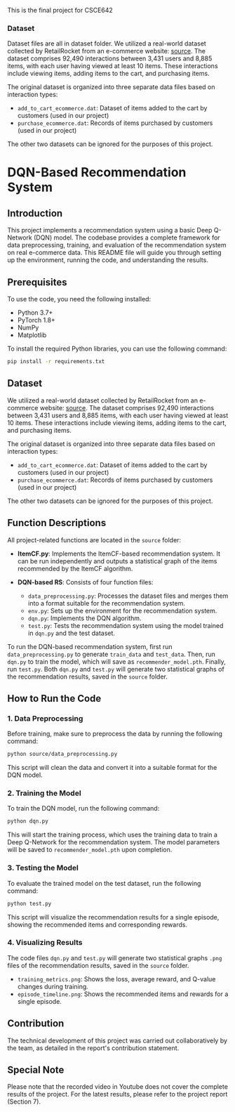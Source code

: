 This is the final project for CSCE642
### Dataset
Dataset files are all in dataset folder. We utilized a real-world dataset collected by RetailRocket from an e-commerce website: [source](https://github.com/caserec/Datasets-for-Recommender-Systems/blob/master/Processed%20Datasets/RetailrocketEcommerce). The dataset comprises 92,490 interactions between 3,431 users and 8,885 items, with each user having viewed at least 10 items. These interactions include viewing items, adding items to the cart, and purchasing items.

The original dataset is organized into three separate data files based on interaction types:

- `add_to_cart_ecommerce.dat`: Dataset of items added to the cart by customers (used in our project)
- `purchase_ecommerce.dat`: Records of items purchased by customers (used in our project)

The other two datasets can be ignored for the purposes of this project.

# DQN-Based Recommendation System

## Introduction
This project implements a recommendation system using a basic Deep Q-Network (DQN) model. The codebase provides a complete framework for data preprocessing, training, and evaluation of the recommendation system on real e-commerce data. This README file will guide you through setting up the environment, running the code, and understanding the results.

## Prerequisites

To use the code, you need the following installed:

- Python 3.7+
- PyTorch 1.8+
- NumPy
- Matplotlib

To install the required Python libraries, you can use the following command:

```sh
pip install -r requirements.txt
```

## Dataset

We utilized a real-world dataset collected by RetailRocket from an e-commerce website: [source](https://github.com/caserec/Datasets-for-Recommender-Systems/blob/master/Processed%20Datasets/RetailrocketEcommerce). The dataset comprises 92,490 interactions between 3,431 users and 8,885 items, with each user having viewed at least 10 items. These interactions include viewing items, adding items to the cart, and purchasing items.

The original dataset is organized into three separate data files based on interaction types:

- `add_to_cart_ecommerce.dat`: Dataset of items added to the cart by customers (used in our project)
- `purchase_ecommerce.dat`: Records of items purchased by customers (used in our project)

The other two datasets can be ignored for the purposes of this project.

## Function Descriptions

All project-related functions are located in the `source` folder:

- **ItemCF.py**: Implements the ItemCF-based recommendation system. It can be run independently and outputs a statistical graph of the items recommended by the ItemCF algorithm.

- **DQN-based RS**: Consists of four function files:
  - `data_preprocessing.py`: Processes the dataset files and merges them into a format suitable for the recommendation system.
  - `env.py`: Sets up the environment for the recommendation system.
  - `dqn.py`: Implements the DQN algorithm.
  - `test.py`: Tests the recommendation system using the model trained in `dqn.py` and the test dataset.

To run the DQN-based recommendation system, first run `data_preprocessing.py` to generate `train_data` and `test_data`. Then, run `dqn.py` to train the model, which will save as `recommender_model.pth`. Finally, run `test.py`. Both `dqn.py` and `test.py` will generate two statistical graphs of the recommendation results, saved in the `source` folder.

## How to Run the Code

### 1. Data Preprocessing

Before training, make sure to preprocess the data by running the following command:

```sh
python source/data_preprocessing.py
```

This script will clean the data and convert it into a suitable format for the DQN model.

### 2. Training the Model

To train the DQN model, run the following command:

```sh
python dqn.py
```

This will start the training process, which uses the training data to train a Deep Q-Network for the recommendation system. The model parameters will be saved to `recommender_model.pth` upon completion.

### 3. Testing the Model

To evaluate the trained model on the test dataset, run the following command:

```sh
python test.py
```

This script will visualize the recommendation results for a single episode, showing the recommended items and corresponding rewards.

### 4. Visualizing Results

The code files `dqn.py` and `test.py` will generate two statistical graphs `.png` files of the recommendation results, saved in the `source` folder.

- `training_metrics.png`: Shows the loss, average reward, and Q-value changes during training.
- `episode_timeline.png`: Shows the recommended items and rewards for a single episode.


## Contribution

The technical development of this project was carried out collaboratively by the team, as detailed in the report's contribution statement.

## Special Note

Please note that the recorded video in Youtube does not cover the complete results of the project. For the latest results, please refer to the project report (Section 7).

